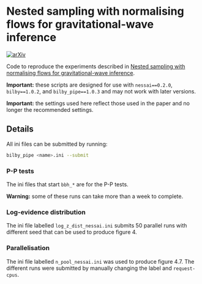 # Nested sampling with normalising flows for gravitational-wave inference

[![arXiv](https://img.shields.io/badge/arXiv-1234.56789-b31b1b.svg)](https://arxiv.org/abs/2102.11056)

Code to reproduce the experiments described in [Nested sampling with normalising flows for gravitational-wave inference](https://doi.org/10.1103/PhysRevD.103.103006).

**Important:** these scripts are designed for use with `nessai==0.2.0`, `bilby==1.0.2`, and `bilby_pipe==1.0.3` and may not work with later versions.

**Important:** the settings used here reflect those used in the paper and no longer the recommended settings.

## Details

All ini files can be submitted by running:

```bash
bilby_pipe <name>.ini --submit
```

### P-P tests

The ini files that start `bbh_*` are for the P-P tests.

**Warning:** some of these runs can take more than a week to complete.

### Log-evidence distribution

The ini file labelled `log_z_dist_nessai.ini` submits 50 parallel runs with different seed that can be used to produce figure 4.

### Parallelisation

The ini file labelled `n_pool_nessai.ini` was used to produce figure 4.7.  The different runs were submitted by manually changing the label and `request-cpus`.
